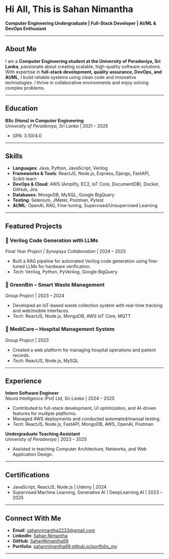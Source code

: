 # Hi All, This is Sahan Nimantha
**Computer Engineering Undergraduate | Full-Stack Developer | AI/ML & DevOps Enthusiast**

---

## About Me
I am a **Computer Engineering student at the University of Peradeniya, Sri Lanka**, passionate about creating scalable, high-quality software solutions. With expertise in **full-stack development, quality assurance, DevOps, and AI/ML**, I build reliable systems using clean code and innovative technologies. I thrive in collaborative environments and enjoy solving complex problems.

---

## Education
**BSc (Hons) in Computer Engineering**  
*University of Peradeniya, Sri Lanka* | 2021 – 2025  
- GPA: 3.50/4.0  

---

## Skills
- **Languages**: Java, Python, JavaScript, Verilog  
- **Frameworks & Tools**: ReactJS, Node.js, Express, Django, FastAPI, Scikit-learn  
- **DevOps & Cloud**: AWS (Amplify, EC2, IoT Core, DocumentDB), Docker, GitHub, Jira  
- **Databases**: MongoDB, MySQL, Google BigQuery  
- **Testing**: Selenium, JMeter, Postman, Pytest  
- **AI/ML**: OpenAI, RAG, Fine-tuning, Supervised/Unsupervised Learning  

---

## Featured Projects
### 🔹 Verilog Code Generation with LLMs  
*Final Year Project | Synopsys Collaboration* | 2024 – 2025  
- Built a RAG pipeline for automated Verilog code generation using fine-tuned LLMs for hardware verification.  
- *Tech*: Verilog, Python, PyVerilog, Google BigQuery  

### 🔹 GreenBin – Smart Waste Management  
*Group Project* | 2023 – 2024  
- Developed an IoT-based waste collection system with real-time tracking and web/mobile interfaces.  
- *Tech*: ReactJS, Node.js, MongoDB, AWS IoT Core, MQTT  

### 🔹 MediCare – Hospital Management System  
*Group Project* | 2023  
- Created a web platform for managing hospital operations and patient records.  
- *Tech*: ReactJS, Node.js, MySQL  

---

## Experience
**Intern Software Engineer**  
*Neura Intelligence (Pvt) Ltd, Sri Lanka* | 2024 – 2025  
- Contributed to full-stack development, UI optimization, and AI-driven features for multiple platforms.  
- Managed AWS deployments and conducted automated/manual testing.  
- *Tech*: ReactJS, Node.js, FastAPI, MongoDB, AWS, OpenAI, Postman  

**Undergraduate Teaching Assistant**  
*University of Peradeniya* | 2023 – 2025  
- Assisted in teaching Computer Architecture, Networks, and Web Application Design.  

---

## Certifications
- JavaScript, ReactJS, Node.js | Udemy | 2024  
- Supervised Machine Learning, Generative AI | DeepLearning.AI | 2023 – 2025  

---

## Connect With Me
- **Email**: [sahannimantha2233@gmail.com](mailto:sahannimantha2233@gmail.com)  
- **LinkedIn**: [Sahan Nimantha](https://www.linkedin.com/in/sahan-nimantha-1523622a7)  
- **GitHub**: [SahanNimantha99](https://github.com/SahanNimantha99)  
- **Portfolio**: [sahannimantha99.github.io/portfolio_my](https://sahannimantha99.github.io/portfolio_my/)  

---
